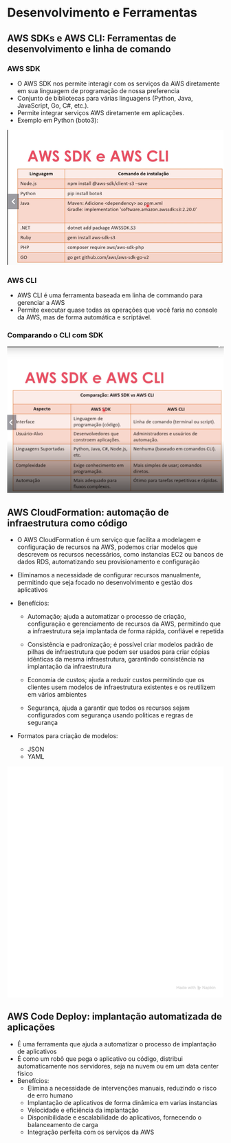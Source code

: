 # Desenvolvimento e Ferramentas
## AWS SDKs e AWS CLI: Ferramentas de desenvolvimento e linha de comando
### AWS SDK
* O AWS SDK nos permite interagir com os serviços da AWS diretamente em sua linguagem de programação de nossa preferencia
* Conjunto de bibliotecas para várias linguagens (Python, Java, JavaScript, Go, C#, etc.).
* Permite integrar serviços AWS diretamente em aplicações.
* Exemplo em Python (boto3):
  
![imagem comandos para instalar SDK](assets/modulo10.png)

### AWS CLI
* AWS CLI é uma ferramenta baseada em linha de commando para gerenciar a AWS
* Permite executar quase todas as operações que você faria no console da AWS, mas de forma automática e scriptável.

### Comparando o CLI com SDK
![imagem comparando o CLI com SDK](assets/modulo10.2.png)

## AWS CloudFormation: automação de infraestrutura como código
* O AWS CloudFormation é um serviço que facilita a modelagem e configuração de recursos na AWS, podemos criar modelos que descrevem os recursos necessários, como instancias EC2 ou bancos de dados RDS, automatizando seu provisionamento e configuração
* Eliminamos a necessidade de configurar recursos manualmente, permitindo que seja focado no desenvolvimento e gestão dos aplicativos
* Benefícios:
	* Automação; ajuda a automatizar o processo de criação, 	configuração e gerenciamento de recursos da AWS, 	permitindo que a infraestrutura seja implantada de 	forma rápida, confiável e repetida

	* Consistência e padronização; é possível criar modelos 	padrão de pilhas de infraestrutura que podem ser usados 	para criar cópias idênticas da mesma infraestrutura, 	garantindo consistência na implantação da 	infraestrutura

	* Economia de custos; ajuda a reduzir custos permitindo 	que os clientes usem modelos de infraestrutura 	existentes e os reutilizem em vários ambientes 

	* Segurança, ajuda a garantir que todos os recursos 	sejam configurados com segurança usando politicas e 	regras de segurança

* Formatos para criação de modelos:
	* JSON
	* YAML
   
![Imagem explicação oque é CloudFormation](assets/AWS-CloudFormation.png)

## AWS Code Deploy: implantação automatizada de aplicações
* É uma ferramenta que ajuda a automatizar o processo de implantação de aplicativos
* É como um robô que pega o aplicativo ou código, distribui automaticamente nos servidores, seja na nuvem ou em um data center físico 
* Benefícios:
	* Elimina a necessidade de intervenções manuais, 	reduzindo o risco de erro humano
	* Implantação de aplicativos de forma dinâmica  em 	varias instancias
	* Velocidade e eficiência da implantação
	* Disponibilidade e escalabilidade do aplicativos, 	fornecendo o balanceamento de carga
	* Integração perfeita com os serviços da AWS


